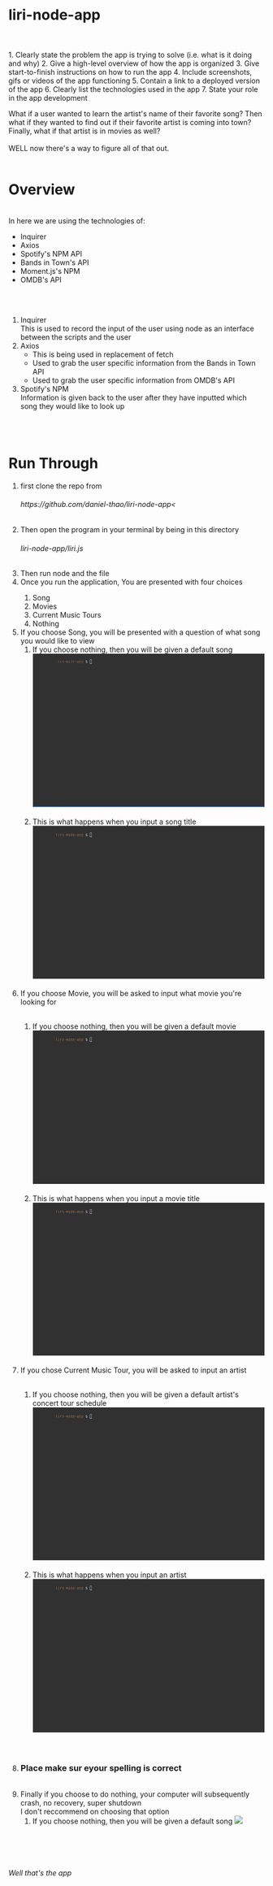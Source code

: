 # liri-node-app

<br>
<br>
1. Clearly state the problem the app is trying to solve (i.e. what is it doing and why)
2. Give a high-level overview of how the app is organized
3. Give start-to-finish instructions on how to run the app
4. Include screenshots, gifs or videos of the app functioning
5. Contain a link to a deployed version of the app
6. Clearly list the technologies used in the app
7. State your role in the app development

What if a user wanted to learn the artist's name of their favorite song? Then what if they wanted to find out if their favorite artist is coming into town? Finally, what if that artist is in movies as well?
<br>
<br>
WELL now there's a way to figure all of that out.
<br>
<br>
<h1>Overview</h1>
<br>
In here we are using the technologies of:
<ul>
    <li>Inquirer</li>
    <li>Axios</li>
    <li>Spotify's NPM API</li>
    <li>Bands in Town's API</li>
    <li>Moment.js's NPM</li>
    <li>OMDB's API</li>
</ul>
<br>
<br>
<ol>
    <li>Inquirer<br>
    This is used to record the input of the user using node as an interface between the scripts and the user
    </li>
    <li>Axios<br>
        <ul>
            <li>This is being used in replacement of fetch</li>
            <li>Used to grab the user specific information from the Bands in Town API</li>
            <li>Used to grab the user specific information from OMDB's API</li>
        </ul>
    </li>
    <li>Spotify's NPM<br>
    Information is given back to the user after they have inputted which song they would like to look up<br>
    </li>
</ol>
<br>
<br>
<h1>Run Through</h1>
<ol>
    <li>first clone the repo from <h6>https://github.com/daniel-thao/liri-node-app<</h6></li>
    <li>Then open the program in your terminal by being in this directory <h6>liri-node-app/liri.js</h6></li>
    <li>Then run node and the file</li>
    <li>Once you run the application, You are presented with four choices</li>
        <ol>
            <li>Song</li>
            <li>Movies</li>
            <li>Current Music Tours</li>
            <li>Nothing</li>
        </ol>
    <li>If you choose Song, you will be presented with a question of what song you would like to view
        <br>
        <ol>
            <li>If you choose nothing, then you will be given a default song
                <img src="assets/Vid1.gif"><br><br></li>
            <li>This is what happens when you input a song title
            <img src="assets/Vid1.1.gif"><br><br></li>
        </ol>
    </li>
    <li>If you choose Movie, you will be asked to input what movie you're looking for</li>
        <br>
        <ol>
            <li>If you choose nothing, then you will be given a default movie
                <img src="assets/Vid2.gif"><br><br></li>
            <li>This is what happens when you input a movie title
            <img src="assets/Vid2.1.gif"><br><br></li>
        </ol>
    <li>If you chose Current Music Tour, you will be asked to input an artist</li>
        <br>
        <ol>
            <li>If you choose nothing, then you will be given a default artist's concert tour schedule
                <img src="assets/Vid3.gif"><br><br></li>
            <li>This is what happens when you input an artist
            <img src="assets/Vid3.1.gif"><br><br></li>
        </ol>
    <br>
    <li><h3>Place make sur eyour spelling is correct</h3></li>
    <br>
    <li>Finally if you choose to do nothing, your computer will subsequently crash, no recovery, super shutdown<br>
    I don't reccommend on choosing that option
        <br>
        <ol>
            <li>If you choose nothing, then you will be given a default song
                <img src="assets/Vid4.gif"><br><br></li>
        </ol>
    </li>
</ol>
<br>
<br>
<h6>Well that's the app<h6>




            